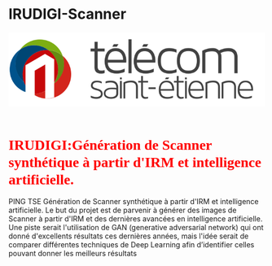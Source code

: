 # IRUDIGI-Scanner
![Alt text](https://github.com/CourbotA/Naruto/blob/main/logo.svg)
<img scr="https://github.com/CourbotA/Naruto/blob/main/logo.svg">
<img scr="https://media-exp1.licdn.com/dms/image/C4D0BAQGyfJfaHbTA3w/company-logo_200_200/0/1519866329535?e=1655942400&v=beta&t=gc7lWRN1YDxMyBixx57JiX6Rzh4UU4Wn4fblIE0t1ns">
# <span style="color:red; font-family: 'Bebas Neue';">IRUDIGI:Génération de Scanner synthétique à partir d'IRM et intelligence artificielle.</span>

PING TSE Génération de Scanner synthétique à partir d'IRM et intelligence artificielle.
Le but du projet est de parvenir à générer des images de Scanner à partir d'IRM et des dernières avancées en intelligence artificielle. Une piste serait l'utilisation de GAN (generative adversarial network) qui ont donné d'excellents résultats ces dernières années, mais l'idée serait de comparer différentes techniques de Deep Learning afin d’identifier celles pouvant donner les meilleurs résultats
